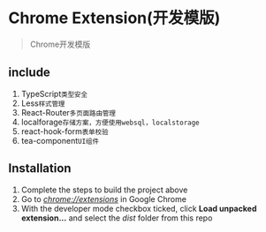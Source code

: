 # Chrome Extension(开发模版)

> Chrome开发模版

## include

1. TypeScript`类型安全`
2. Less`样式管理`
3. React-Router`多页面路由管理`
4. localforage`存储方案，方便使用websql，localstorage`
5. react-hook-form`表单校验`
6. tea-component`UI组件`

## Installation

1. Complete the steps to build the project above
2. Go to [_chrome://extensions_](chrome://extensions) in Google Chrome
3. With the developer mode checkbox ticked, click **Load unpacked extension...** and select the _dist_ folder from this
   repo
